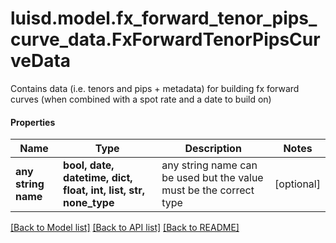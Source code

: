 # luisd.model.fx_forward_tenor_pips_curve_data.FxForwardTenorPipsCurveData

Contains data (i.e. tenors and pips + metadata) for building fx forward curves (when combined with a spot rate and a date to build on)

#### Properties
Name | Type | Description | Notes
------------ | ------------- | ------------- | -------------
**any string name** | **bool, date, datetime, dict, float, int, list, str, none_type** | any string name can be used but the value must be the correct type | [optional]

[[Back to Model list]](../../README.md#documentation-for-models) [[Back to API list]](../../README.md#documentation-for-api-endpoints) [[Back to README]](../../README.md)

